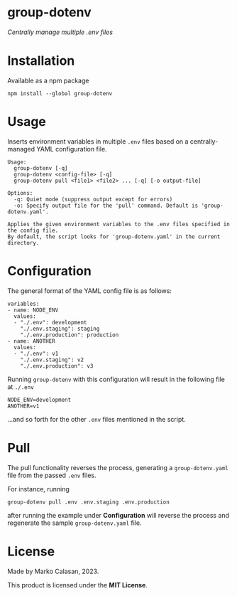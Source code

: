 # group-dotenv
*Centrally manage multiple .env files*

# Installation
Available as a npm package
```
npm install --global group-dotenv
```

# Usage
Inserts environment variables in multiple `.env` files based on a centrally-managed YAML configuration file.

```
Usage:
  group-dotenv [-q]
  group-dotenv <config-file> [-q]
  group-dotenv pull <file1> <file2> ... [-q] [-o output-file]

Options:
  -q: Quiet mode (suppress output except for errors)
  -o: Specify output file for the 'pull' command. Default is 'group-dotenv.yaml'.

Applies the given environment variables to the .env files specified in the config file.
By default, the script looks for 'group-dotenv.yaml' in the current directory.
```

# Configuration
The general format of the YAML config file is as follows:
```
variables:
- name: NODE_ENV
  values:
  - "./.env": development
    "./.env.staging": staging
    "./.env.production": production
- name: ANOTHER
  values:
  - "./.env": v1
    "./.env.staging": v2
    "./.env.production": v3
```

Running `group-dotenv` with this configuration will result in the following file at `./.env`
```
NODE_ENV=development
ANOTHER=v1
```
...and so forth for the other `.env` files mentioned in the script.

# Pull
The pull functionality reverses the process, generating a `group-dotenv.yaml` file from the passed `.env` files.

For instance, running
```
group-dotenv pull .env .env.staging .env.production
```

after running the example under **Configuration** will reverse the process and regenerate the sample `group-dotenv.yaml` file.

# License
Made by Marko Calasan, 2023.

This product is licensed under the **MIT License**.
